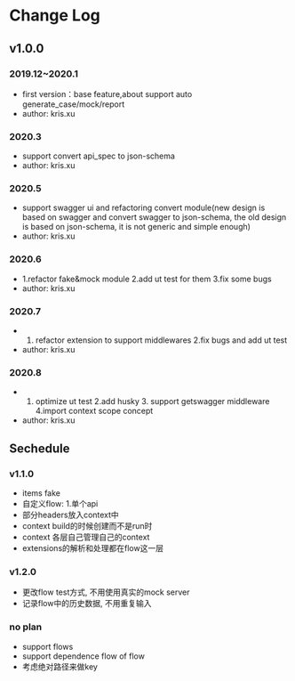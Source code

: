 # Change Log

## v1.0.0

### 2019.12~2020.1

- first version：base feature,about support auto generate_case/mock/report
- author: kris.xu

### 2020.3

- support convert api_spec to json-schema
- author: kris.xu

### 2020.5

- support swagger ui and refactoring convert module(new design is based on swagger and convert swagger to json-schema, the old design is based on json-schema, it is not generic and simple enough)
- author: kris.xu

### 2020.6

- 1.refactor fake&mock module 2.add ut test for them 3.fix some bugs
- author: kris.xu

### 2020.7

- 1. refactor extension to support middlewares 2.fix bugs and add ut test
- author: kris.xu

### 2020.8

- 1. optimize ut test 2.add husky 3. support getswagger middleware 4.import context scope concept
- author: kris.xu

## Sechedule

### v1.1.0

- items fake
- 自定义flow: 1.单个api
- 部分headers放入context中
- context build的时候创建而不是run时
- context 各层自己管理自己的context
- extensions的解析和处理都在flow这一层

### v1.2.0

- 更改flow test方式, 不用使用真实的mock server
- 记录flow中的历史数据, 不用重复输入

### no plan

- support flows
- support dependence flow of flow
- 考虑绝对路径来做key
